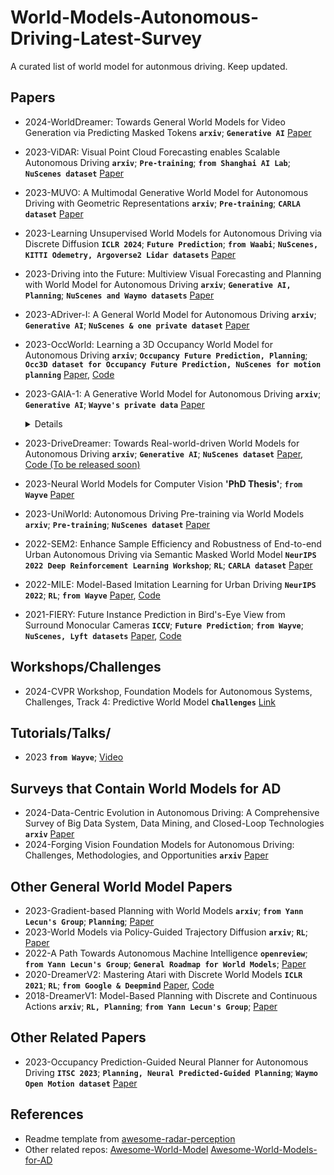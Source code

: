 # World-Models-Autonomous-Driving-Latest-Survey
A curated list of world model for autonmous driving. Keep updated.

## Papers
* 2024-WorldDreamer: Towards General World Models for Video Generation via Predicting Masked Tokens __`arxiv`__; __`Generative AI`__ [Paper](https://arxiv.org/abs/2401.09985)
* 2023-ViDAR: Visual Point Cloud Forecasting enables Scalable Autonomous Driving  __`arxiv`__; __`Pre-training`__;  __`from Shanghai AI Lab`__; __`NuScenes dataset`__ [Paper](https://arxiv.org/pdf/2312.17655)
* 2023-MUVO: A Multimodal Generative World Model for Autonomous Driving with Geometric Representations __`arxiv`__; __`Pre-training`__; __`CARLA dataset`__ [Paper](https://arxiv.org/pdf/2311.11762.pdf)
* 2023-Learning Unsupervised World Models for Autonomous Driving via Discrete Diffusion __`ICLR 2024`__; __`Future Prediction`__; __`from Waabi`__; __`NuScenes, KITTI Odemetry, Argoverse2 Lidar datasets`__  [Paper](https://openreview.net/pdf/4a224e2fdf12f05cc9e128e0ef6f47ebd80e7155.pdf)
* 2023-Driving into the Future: Multiview Visual Forecasting and Planning with World Model for Autonomous Driving __`arxiv`__; __`Generative AI, Planning`__; __`NuScenes and Waymo datasets`__ [Paper](https://arxiv.org/pdf/2311.17918.pdf)
* 2023-ADriver-I: A General World Model for Autonomous Driving __`arxiv`__; __`Generative AI`__; __`NuScenes & one private dataset`__ [Paper](https://arxiv.org/pdf/2311.13549.pdf) 
* 2023-OccWorld: Learning a 3D Occupancy World Model for Autonomous Driving __`arxiv`__; __`Occupancy Future Prediction, Planning`__; __`Occ3D dataset for Occupancy Future Prediction, NuScenes for motion planning`__ [Paper](https://arxiv.org/pdf/2311.16038.pdf), [Code](https://github.com/wzzheng/OccWorld)
* 2023-GAIA-1: A Generative World Model for Autonomous Driving __`arxiv`__; __`Generative AI`__; __`Wayve's private data`__ [Paper](https://arxiv.org/pdf/2309.17080.pdf)
  <details span>
  Related papers & tutorials to understand this paper:
    
  FDM for video diffusion decoder, [Paper](https://proceedings.neurips.cc/paper_files/paper/2022/file/b2fe1ee8d936ac08dd26f2ff58986c8f-Paper-Conference.pdf)
  
  Denoising diffusion tutorials: [CVPR 2022 tutorial](https://www.youtube.com/watch?v=cS6JQpEY9cs), [class from UC Berkeley](https://www.youtube.com/watch?v=687zEGODmHA)
  </details>
* 2023-DriveDreamer: Towards Real-world-driven World Models for Autonomous Driving __`arxiv`__; __`Generative AI`__; __`NuScenes dataset`__ [Paper](https://arxiv.org/pdf/2309.09777.pdf), [Code (To be released soon)](https://github.com/JeffWang987/DriveDreamer)
* 2023-Neural World Models for Computer Vision __'PhD Thesis'__; __`from Wayve`__  [Paper](https://arxiv.org/pdf/2306.09179)
* 2023-UniWorld: Autonomous Driving Pre-training via World Models __`arxiv`__; __`Pre-training`__; __`NuScenes dataset`__ [Paper](https://arxiv.org/pdf/2308.07234.pdf)
* 2022-SEM2: Enhance Sample Efficiency and Robustness of End-to-end Urban Autonomous Driving via Semantic Masked World Model  __`NeurIPS 2022 Deep Reinforcement Learning Workshop`__; __`RL`__; __`CARLA dataset`__ [Paper](https://arxiv.org/pdf/2210.04017.pdf)
* 2022-MILE: Model-Based Imitation Learning for Urban Driving __`NeurIPS 2022`__; __`RL`__; __`from Wayve`__ [Paper](https://arxiv.org/pdf/2210.07729.pdf), [Code](https://github.com/wayveai/mile)
* 2021-FIERY: Future Instance Prediction in Bird's-Eye View from Surround Monocular Cameras __`ICCV`__; __`Future Prediction`__; __`from Wayve`__; __`NuScenes, Lyft datasets`__ [Paper](https://openaccess.thecvf.com/content/ICCV2021/papers/Hu_FIERY_Future_Instance_Prediction_in_Birds-Eye_View_From_Surround_Monocular_ICCV_2021_paper.pdf), [Code](https://github.com/wayveai/fiery)
  
## Workshops/Challenges
* 2024-CVPR Workshop, Foundation Models for Autonomous Systems, Challenges, Track 4: Predictive World Model __`Challenges`__ [Link](https://opendrivelab.com/challenge2024/)

## Tutorials/Talks/
* 2023 __`from Wayve`__; [Video](https://www.youtube.com/watch?v=lNOs08byOhw)

## Surveys that Contain World Models for AD
* 2024-Data-Centric Evolution in Autonomous Driving: A Comprehensive Survey of Big
Data System, Data Mining, and Closed-Loop Technologies __`arxiv`__ [Paper](https://arxiv.org/pdf/2401.12888.pdf)
* 2024-Forging Vision Foundation Models for Autonomous Driving: Challenges, Methodologies, and Opportunities __`arxiv`__ [Paper](https://arxiv.org/pdf/2401.08045.pdf)

## Other General World Model Papers
* 2023-Gradient-based Planning with World Models __`arxiv`__; __`from Yann Lecun's Group`__; __`Planning`__; [Paper](https://arxiv.org/pdf/2312.17227)
* 2023-World Models via Policy-Guided Trajectory Diffusion __`arxiv`__; __`RL`__; [Paper](https://arxiv.org/pdf/2312.08533.pdf)
* 2022-A Path Towards Autonomous Machine Intelligence __`openreview`__; __`from Yann Lecun's Group`__; __`General Roadmap for World Models`__; [Paper](https://openreview.net/forum?id=BZ5a1r-kVsf)
* 2020-DreamerV2: Mastering Atari with Discrete World Models __`ICLR 2021`__; __`RL`__; __`from Google & Deepmind`__ [Paper](https://arxiv.org/pdf/2010.02193.pdf), [Code](https://github.com/danijar/dreamerv2)
* 2018-DreamerV1: Model-Based Planning with Discrete and Continuous Actions __`arxiv`__; __`RL, Planning`__; __`from Yann Lecun's Group`__;  [Paper](https://arxiv.org/pdf/1705.07177)

## Other Related Papers
* 2023-Occupancy Prediction-Guided Neural Planner for Autonomous Driving __`ITSC 2023`__; __`Planning, Neural Predicted-Guided Planning`__; __`Waymo Open Motion dataset`__ [Paper](https://arxiv.org/abs/2305.03303)

## References
* Readme template from [awesome-radar-perception](https://github.com/ZHOUYI1023/awesome-radar-perception)
* Other related repos:
[Awesome-World-Model](https://github.com/LMD0311/Awesome-World-Model)
[Awesome-World-Models-for-AD ](https://github.com/zhanghm1995/awesome-world-models-for-AD?tab=readme-ov-file#Table-of-Content)
    
